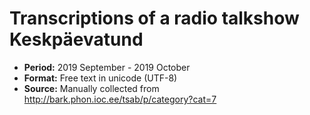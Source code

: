 # Transcriptions of a radio talkshow Keskpäevatund

* **Period:** 2019 September - 2019 October 
* **Format:** Free text in unicode (UTF-8)
* **Source:** Manually collected from http://bark.phon.ioc.ee/tsab/p/category?cat=7